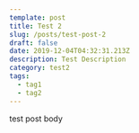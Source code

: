 ```yaml
---
template: post
title: Test 2
slug: /posts/test-post-2
draft: false
date: 2019-12-04T04:32:31.213Z
description: Test Description
category: test2
tags:
  - tag1
  - tag2
---
```

test post body

